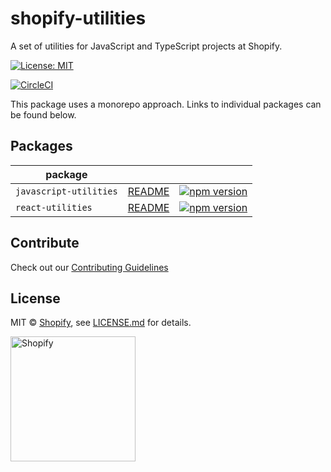 # shopify-utilities

A set of utilities for JavaScript and TypeScript projects at Shopify.

[![License: MIT](https://img.shields.io/badge/License-MIT-green.svg)](https://github.com/Shopify/shopify-utilities/blob/master/LICENSE.md)

[![CircleCI](https://circleci.com/gh/Shopify/shopify-utilities.svg?style=svg)](https://circleci.com/gh/Shopify/shopify-utilities)

This package uses a monorepo approach. Links to individual packages can be found below.

## Packages

| package | | |
|-----------------|--|--|
| `javascript-utilities` | [README](https://github.com/Shopify/shopify-utilities/blob/master/packages/javascript-utilities/README.md) | [![npm version](https://badge.fury.io/js/%40shopify%2Fjavascript-utilities.svg)](https://badge.fury.io/js/%40shopify%2Fjavascript-utilities) |
| `react-utilities` | [README](https://github.com/Shopify/shopify-utilities/blob/master/packages/react-utilities/README.md) | [![npm version](https://badge.fury.io/js/%40shopify%2Freact-utilities.svg)](https://badge.fury.io/js/%40shopify%2Freact-utilities) |

## Contribute

Check out our [Contributing Guidelines](http://github.com/Shopify/shopify-utilities/blob/master/CONTRIBUTING.md)

## License

MIT &copy; [Shopify](https://shopify.com/), see [LICENSE.md](http://github.com/Shopify/shopify-utilities/blob/master/LICENSE.md) for details.

<a href="http://www.shopify.com/"><img src="https://cdn.shopify.com/assets2/press/brand/shopify-logo-main-small-f029fcaf14649a054509f6790ce2ce94d1f1c037b4015b4f106c5a67ab033f5b.png" alt="Shopify" width="200" /></a>